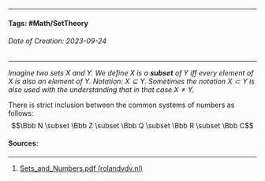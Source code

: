 __________________________________________________________________________
#### **Tags:** #Math/SetTheory 
###### *Date of Creation: 2023-09-24*
__________________________________________________________________________

*Imagine two sets $X$ and $Y$. We define $X$ is a **subset** of $Y$ iff every element of $X$ is also an element of $Y$. Notation: $X \subseteq Y$. Sometimes the notation $X \subset Y$ is also used with the understanding that in that case $X \not = Y$.*

There is strict inclusion between the common systems of numbers as follows:
$$\Bbb N \subset \Bbb Z \subset \Bbb Q \subset \Bbb R \subset \Bbb C$$
#### Sources:
__________________________________________________________________________
1. [Sets_and_Numbers.pdf (rolandvdv.nl)](https://www.rolandvdv.nl/Sets_and_Numbers.pdf)